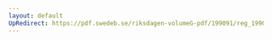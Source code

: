 ```yaml
---
layout: default
UpRedirect: https://pdf.swedeb.se/riksdagen-volumeG-pdf/199091/reg_199091/reg_199091_0012.pdf
---
```

